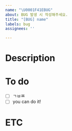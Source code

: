 ```yaml
---
name: "\U0001F41EBUG"
about: BUG 발생 시 작성해주세요.
title: "[BUG] name"
labels: bug
assignees: ''

---
```


# Description

# To do
- [ ] ㄱㅂㅉ
- [ ] you can do it!

# ETC
